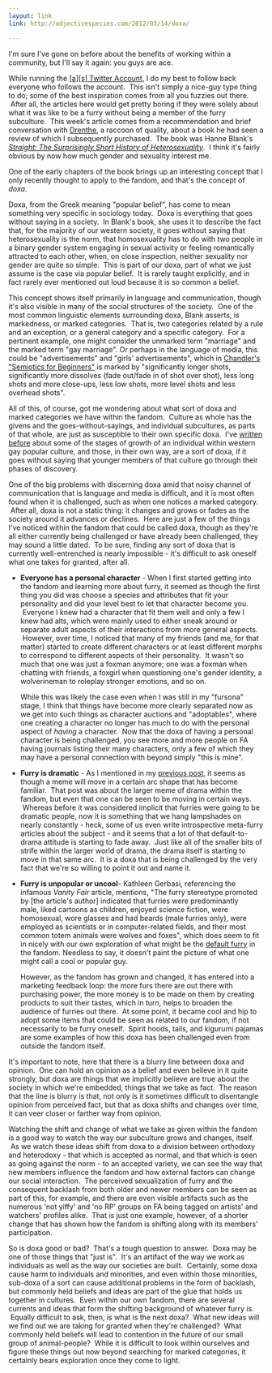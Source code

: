 ```yaml
---
layout: link
link: http://adjectivespecies.com/2012/03/14/doxa/

---
```


I'm sure I've gone on before about the benefits of working within a community,
but I'll say it again: you guys are ace.

While running the [\[a\]\[s\] Twitter Account](http://twitter.com/adjspecies), I
do my best to follow back everyone who follows the account.  This isn't simply a
nice-guy type thing to do; some of the best inspiration comes from all you
fuzzies out there.  After all, the articles here would get pretty boring if they
were solely about what it was like to be a furry without being a member of the
furry subculture.  This week's article comes from a recommendation and brief
conversation with [Drenthe](https://twitter.com/itsdrenthe), a raccoon of
quality, about a book he had seen a review of which I subsequently purchased.
 The book was Hanne Blank's [*Straight: The Surprisingly Short History of
Heterosexuality*](http://www.amazon.com/gp/product/0807044431/).  I think it's
fairly obvious by now how much gender and sexuality interest me.

One of the early chapters of the book brings up an interesting concept that I
only recently thought to apply to the fandom, and that's the concept of
*doxa*.<!--more-->

Doxa, from the Greek meaning "popular belief", has come to mean something very
specific in sociology today.  Doxa is everything that goes without saying in a
society.  In Blank's book, she uses it to describe the fact that, for the
majority of our western society, it goes without saying that heterosexuality is
the norm, that homosexuality has to do with two people in a binary gender system
engaging in sexual activity or feeling romantically attracted to each other,
when, on close inspection, neither sexuality nor gender are quite so simple.
 This is part of our doxa, part of what we just assume is the case via popular
belief.  It is rarely taught explicitly, and in fact rarely ever mentioned out
loud because it is so common a belief.

This concept shows itself primarily in language and communication, though it's
also visible in many of the social structures of the society.  One of the most
common linguistic elements surrounding doxa, Blank asserts, is markedness, or
marked categories.  That is, two categories related by a rule and an exception,
or a general category and a specific category.  For a pertinent example, one
might consider the unmarked term "marriage" and the marked term "gay marriage".
Or perhaps in the language of media, this could be "advertisements" and "girls'
advertisements", which in [Chandler's "Semiotics for
Beginners"](http://www.aber.ac.uk/media/Documents/S4B/sem05.html) is marked by
"significantly longer shots, significantly more dissolves (fade out/fade in of
shot over shot), less long shots and more close-ups, less low shots, more level
shots and less overhead shots".

All of this, of course, got me wondering about what sort of doxa and marked
categories we have within the fandom.  Culture as whole has the givens and the
goes-without-sayings, and individual subcultures, as parts of that whole, are
just as susceptible to their own specific doxa.  I've [written
before](http://adjectivespecies.com/2012/02/01/eighty-twenty/) about some of the
stages of growth of an individual within western gay popular culture, and those,
in their own way, are a sort of doxa, if it goes without saying that younger
members of that culture go through their phases of discovery.

One of the big problems with discerning doxa amid that noisy channel of
communication that is language and media is difficult, and it is most often
found when it is challenged, such as when one notices a marked category.  After
all, doxa is not a static thing: it changes and grows or fades as the society
around it advances or declines.  Here are just a few of the things I've noticed
within the fandom that could be called doxa, though as they're all either
currently being challenged or have already been challenged, they may sound a
little dated.  To be sure, finding any sort of doxa that is currently
well-entrenched is nearly impossible - it's difficult to ask oneself what one
takes for granted, after all.

* **Everyone has a personal character** - When I first started getting into the
fandom and learning more about furry, it seemed as though the first thing you
did was choose a species and attributes that fit your personality and did your
level best to let that character become you.  Everyone I knew had a character
that fit them well and only a few I knew had alts, which were mainly used to
either sneak around or separate adult aspects of their interactions from more
general aspects.  However, over time, I noticed that many of my friends (and me,
for that matter) started to create different characters or at least different
morphs to correspond to different aspects of their personality.  It wasn't so
much that one was just a foxman anymore; one was a foxman when chatting with
friends, a foxgirl when questioning one's gender identity, a wolverineman to
roleplay stronger emotions, and so on.

  While this was likely the case even when I was still in my "fursona" stage, I
  think that things have become more clearly separated now as we get into such
  things as character auctions and "adoptables", where one creating a character
  no longer has much to do with the personal aspect of *having* a character.
   Now that the doxa of having a personal character is being challenged, you see
  more and more people on FA having journals listing their many characters, only
  a few of which they may have a personal connection with beyond simply "this is
  mine".

* **Furry is dramatic** - As I mentioned in my [previous
post](http://adjectivespecies.com/2012/02/29/the-dramagogues-episode-3-making-waves/),
it seems as though a meme will move in a certain arc shape that has become
familiar.  That post was about the larger meme of drama within the fandom, but
even that one can be seen to be moving in certain ways.  Whereas before it was
considered implicit that furries were going to be dramatic people, now it is
something that we hang lampshades on nearly constantly - heck, some of us even
write introspective meta-furry articles about the subject - and it seems that a
lot of that default-to-drama attitude is starting to fade away.  Just like all
of the smaller bits of strife within the larger world of drama, the drama itself
is starting to move in that same arc.   It is a doxa that is being challenged by
the very fact that we're so willing to point it out and name it.

* **Furry is unpopular or uncool**- Kathleen Gerbasi, referencing the infamous
*Vanity Fair* article, mentions, "The furry stereotype promoted by \[the
article's author\] indicated that furries were predominantly male, liked cartoons
as children, enjoyed science fiction, were homosexual, wore glasses and had
beards (male furries only), were employed as scientists or in computer-related
fields, and their most common totem animals were wolves and foxes", which does
seem to fit in nicely with our own exploration of what might be the [default
furry](http://adjectivespecies.com/2011/11/09/the-default-furry/) in the fandom.
Needless to say, it doesn't paint the picture of what one might call a cool or
popular guy.

  However, as the fandom has grown and changed, it has entered into a marketing
  feedback loop: the more furs there are out there with purchasing power, the
  more money is to be made on them by creating products to suit their tastes,
  which in turn, helps to broaden the audience of furries out there.  At some
  point, it became cool and hip to adopt some items that could be seen as
  related to our fandom, if not necessarily to be furry oneself.  Spirit hoods,
  tails, and kigurumi pajamas are some examples of how this doxa has been
  challenged even from outside the fandom itself.

It's important to note, here that there is a blurry line between doxa and
opinion.  One can hold an opinion as a belief and even believe in it quite
strongly, but doxa are things that we implicitly believe are true about the
society in which we're embedded, things that we take as fact.  The reason that
the line is blurry is that, not only is it sometimes difficult to disentangle
opinion from perceived fact, but that as doxa shifts and changes over time, it
can veer closer or farther way from opinion.

Watching the shift and change of what we take as given within the fandom is a
good way to watch the way our subculture grows and changes, itself.  As we watch
these ideas shift from doxa to a division between orthodoxy and heterodoxy -
that which is accepted as normal, and that which is seen as going against the
norm - to an accepted variety, we can see the way that new members influence the
fandom and how external factors can change our social interaction.  The
perceived sexualization of furry and the consequent backlash from both older and
newer members can be seen as part of this, for example, and there are even
visible artifacts such as the numerous 'not yiffy' and 'no RP' groups on FA
being tagged on artists' and watchers' profiles alike.  That is just one
example, however, of a shorter change that has shown how the fandom is shifting
along with its members' participation.

So is doxa good or bad?  That's a tough question to answer.  Doxa may be one of
those things that "just is".  It's an artifact of the way we work as individuals
as well as the way our societies are built.  Certainly, some doxa cause harm to
individuals and minorities, and even within those minorities, sub-doxa of a sort
can cause additional problems in the form of backlash, but commonly held beliefs
and ideas are part of the glue that holds us together in cultures.  Even within
our own fandom, there are several currents and ideas that form the shifting
background of whatever furry *is*.  Equally difficult to ask, then, is what is
the next doxa?  What new ideas will we find out we are taking for granted when
they're challenged?  What commonly held beliefs will lead to contention in the
future of our small group of animal-people?  While it is difficult to look
within ourselves and figure these things out now beyond searching for marked
categories, it certainly bears exploration once they come to light.
